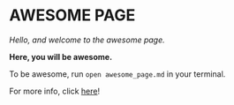 # AWESOME PAGE

*Hello, and welcome to the awesome page.*

**Here, you will be awesome.**

To be awesome, run `open awesome_page.md` in your terminal.

For more info, click [here](https://www.youtube.com/)!

